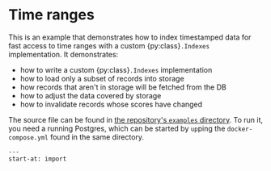 # Time ranges

This is an example that demonstrates how to index timestamped data for fast
access to time ranges with a custom {py:class}`.Indexes` implementation. It
demonstrates:

- how to write a custom {py:class}`.Indexes` implementation
- how to load only a subset of records into storage
- how records that aren't in storage will be fetched from the DB
- how to adjust the data covered by storage
- how to invalidate records whose scores have changed

The source file can be found in [the repository's `examples` directory](
    https://github.com/dddsnn/tablecache/blob/main/examples/). To run
it, you need a running Postgres, which can be started by `up`ping the
`docker-compose.yml` found in the same directory.

```{literalinclude} ../../../examples/time_range.py
---
start-at: import
```
